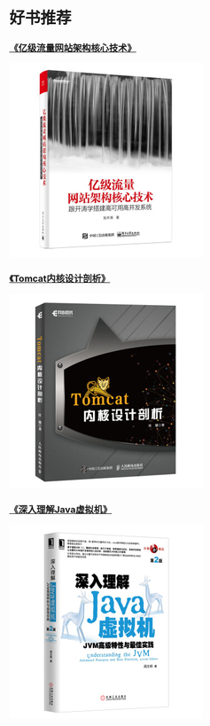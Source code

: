 # 好书推荐
### [《亿级流量网站架构核心技术》](https://share.weiyun.com/eef48f9493ea1a450d8f629eda564185)
![kaitao](images/kaitao.jpg)
### [《Tomcat内核设计剖析》](https://github.com/sea-boat/my-tomcat-book)
![tomcat](images/tomcat.jpg)
### [《深入理解Java虚拟机》](https://read.douban.com/reader/ebook/15233695/)
![jvm](images/jvm.jpg)